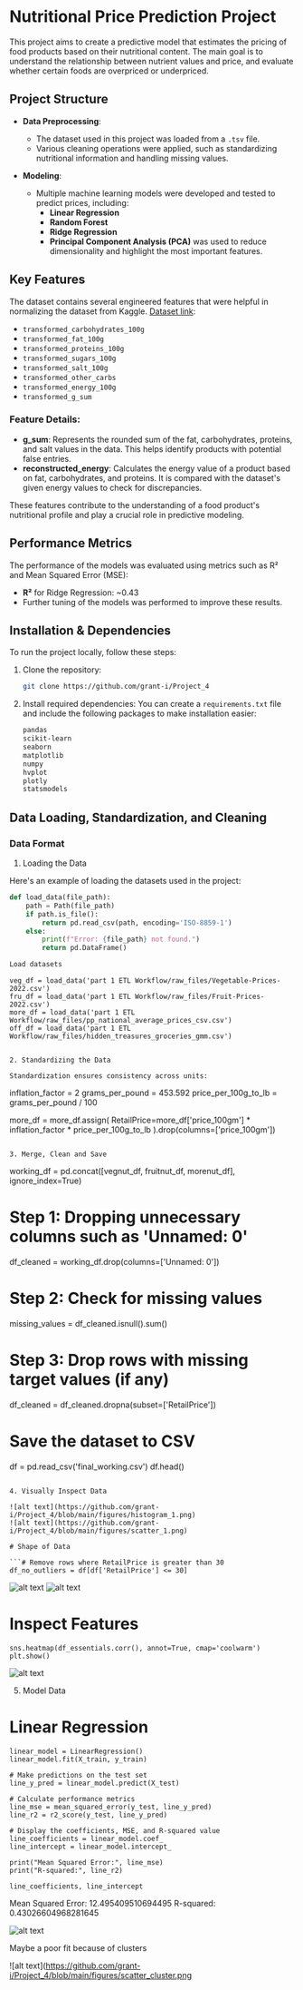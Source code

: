 # Nutritional Price Prediction Project

This project aims to create a predictive model that estimates the pricing of food products based on their nutritional content. The main goal is to understand the relationship between nutrient values and price, and evaluate whether certain foods are overpriced or underpriced.

## Project Structure

- **Data Preprocessing**: 
  - The dataset used in this project was loaded from a `.tsv` file.
  - Various cleaning operations were applied, such as standardizing nutritional information and handling missing values.

- **Modeling**: 
  - Multiple machine learning models were developed and tested to predict prices, including:
    - **Linear Regression**
    - **Random Forest**
    - **Ridge Regression**
    - **Principal Component Analysis (PCA)** was used to reduce dimensionality and highlight the most important features.

## Key Features

The dataset contains several engineered features that were helpful in normalizing the dataset from Kaggle. [Dataset link](https://www.kaggle.com/code/allunia/hidden-treasures-in-our-groceries):

- `transformed_carbohydrates_100g`
- `transformed_fat_100g`
- `transformed_proteins_100g`
- `transformed_sugars_100g`
- `transformed_salt_100g`
- `transformed_other_carbs`
- `transformed_energy_100g`
- `transformed_g_sum`

### Feature Details:
- **g_sum**: Represents the rounded sum of the fat, carbohydrates, proteins, and salt values in the data. This helps identify products with potential false entries.
- **reconstructed_energy**: Calculates the energy value of a product based on fat, carbohydrates, and proteins. It is compared with the dataset's given energy values to check for discrepancies.

These features contribute to the understanding of a food product's nutritional profile and play a crucial role in predictive modeling.

## Performance Metrics

The performance of the models was evaluated using metrics such as R² and Mean Squared Error (MSE):

- **R²** for Ridge Regression: ~0.43
- Further tuning of the models was performed to improve these results.

## Installation & Dependencies

To run the project locally, follow these steps:

1. Clone the repository:
   ```bash
   git clone https://github.com/grant-i/Project_4

2. Install required dependencies:
   You can create a `requirements.txt` file and include the following packages to make installation easier:
   ```txt
   pandas
   scikit-learn
   seaborn
   matplotlib
   numpy
   hvplot
   plotly
   statsmodels

## Data Loading, Standardization, and Cleaning

### Data Format 

1. Loading the Data

Here's an example of loading the datasets used in the project:

```python
def load_data(file_path):
    path = Path(file_path)
    if path.is_file():
        return pd.read_csv(path, encoding='ISO-8859-1')
    else:
        print(f"Error: {file_path} not found.")
        return pd.DataFrame()

Load datasets
```
    veg_df = load_data('part 1 ETL Workflow/raw_files/Vegetable-Prices-2022.csv')
    fru_df = load_data('part 1 ETL Workflow/raw_files/Fruit-Prices-2022.csv')
    more_df = load_data('part 1 ETL Workflow/raw_files/pp_national_average_prices_csv.csv')
    off_df = load_data('part 1 ETL Workflow/raw_files/hidden_treasures_groceries_gmm.csv')
```

2. Standardizing the Data

Standardization ensures consistency across units:

```
inflation_factor = 2
grams_per_pound = 453.592
price_per_100g_to_lb = grams_per_pound / 100

more_df = more_df.assign(
    RetailPrice=more_df['price_100gm'] * inflation_factor * price_per_100g_to_lb
).drop(columns=['price_100gm'])
```

3. Merge, Clean and Save

```
working_df = pd.concat([vegnut_df, fruitnut_df, morenut_df], ignore_index=True)

# Step 1: Dropping unnecessary columns such as 'Unnamed: 0'
df_cleaned = working_df.drop(columns=['Unnamed: 0'])

# Step 2: Check for missing values
missing_values = df_cleaned.isnull().sum()

# Step 3: Drop rows with missing target values (if any)
df_cleaned = df_cleaned.dropna(subset=['RetailPrice'])

# Save the dataset to CSV
df = pd.read_csv('final_working.csv')
df.head()
```

4. Visually Inspect Data

![alt text](https://github.com/grant-i/Project_4/blob/main/figures/histogram_1.png)
![alt text](https://github.com/grant-i/Project_4/blob/main/figures/scatter_1.png)

# Shape of Data

```# Remove rows where RetailPrice is greater than 30
df_no_outliers = df[df['RetailPrice'] <= 30]
```

![alt text](https://github.com/grant-i/Project_4/blob/main/figures/hist_2.png)
![alt text](https://github.com/grant-i/Project_4/blob/main/figures/scat_2.png)

# Inspect Features
```# Correlation of Data
sns.heatmap(df_essentials.corr(), annot=True, cmap='coolwarm')
plt.show()
```

![alt text](https://github.com/grant-i/Project_4/blob/main/figures/heat_map.png)

5. Model Data

# Linear Regression
```# Create and train the linear regression model
linear_model = LinearRegression()
linear_model.fit(X_train, y_train)

# Make predictions on the test set
line_y_pred = linear_model.predict(X_test)

# Calculate performance metrics
line_mse = mean_squared_error(y_test, line_y_pred)
line_r2 = r2_score(y_test, line_y_pred)

# Display the coefficients, MSE, and R-squared value
line_coefficients = linear_model.coef_
line_intercept = linear_model.intercept_

print("Mean Squared Error:", line_mse)
print("R-squared:", line_r2)

line_coefficients, line_intercept
```

Mean Squared Error: 12.495409510694495
R-squared: 0.43026604968281645


![alt text](https://github.com/grant-i/Project_4/blob/main/figures/linear_reg_!.png)

Maybe a poor fit because of clusters


![alt text](https://github.com/grant-i/Project_4/blob/main/figures/scatter_cluster.png
